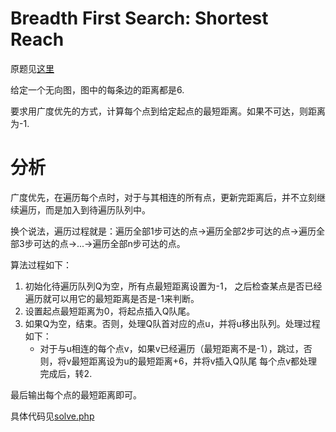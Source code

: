 # Breadth First Search: Shortest Reach
原题见[这里](https://www.hackerrank.com/challenges/bfsshortreach/problem)

给定一个无向图，图中的每条边的距离都是6.

要求用广度优先的方式，计算每个点到给定起点的最短距离。如果不可达，则距离为-1.

# 分析

广度优先，在遍历每个点时，对于与其相连的所有点，更新完距离后，并不立刻继续遍历，而是加入到待遍历队列中。

换个说法，遍历过程就是：遍历全部1步可达的点->遍历全部2步可达的点->遍历全部3步可达的点->...->遍历全部n步可达的点。

算法过程如下：
1. 初始化待遍历队列Q为空，所有点最短距离设置为-1， 之后检查某点是否已经遍历就可以用它的最短距离是否是-1来判断。
2. 设置起点最短距离为0，将起点插入Q队尾。
3. 如果Q为空，结束。否则，处理Q队首对应的点u，并将u移出队列。处理过程如下：
    * 对于与u相连的每个点v，如果v已经遍历（最短距离不是-1），跳过，否则，将v最短距离设为u的最短距离+6，并将v插入Q队尾
    每个点v都处理完成后，转2.

最后输出每个点的最短距离即可。

具体代码见[solve.php](./solve.php)
